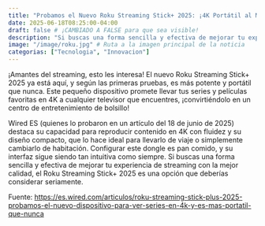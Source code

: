 ```yaml
---
title: "Probamos el Nuevo Roku Streaming Stick+ 2025: ¡4K Portátil al Máximo!"
date: 2025-06-18T08:25:00-04:00
draft: false # ¡CAMBIADO A FALSE para que sea visible!
description: "Si buscas una forma sencilla y efectiva de mejorar tu experiencia de streaming con la mejor calidad, el Roku Streaming Stick+ 2025 es una opción que deberías considerar seriamente."
image: "/image/roku.jpg" # Ruta a la imagen principal de la noticia
categorias: ["Tecnologia", "Innovacion"] 
---
```

¡Amantes del streaming, esto les interesa! El nuevo Roku Streaming Stick+ 2025 ya está aquí, y según las primeras pruebas, es más potente y portátil que nunca. Este pequeño dispositivo promete llevar tus series y películas favoritas en 4K a cualquier televisor que encuentres, ¡convirtiéndolo en un centro de entretenimiento de bolsillo!

Wired ES (quienes lo probaron en un artículo del 18 de junio de 2025) destaca su capacidad para reproducir contenido en 4K con fluidez y su diseño compacto, que lo hace ideal para llevarlo de viaje o simplemente cambiarlo de habitación. Configurar este dongle es pan comido, y su interfaz sigue siendo tan intuitiva como siempre. Si buscas una forma sencilla y efectiva de mejorar tu experiencia de streaming con la mejor calidad, el Roku Streaming Stick+ 2025 es una opción que deberías considerar seriamente.

Fuente: https://es.wired.com/articulos/roku-streaming-stick-plus-2025-probamos-el-nuevo-dispositivo-para-ver-series-en-4k-y-es-mas-portatil-que-nunca